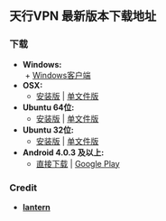 ## 天行VPN 最新版本下载地址

### 下载 
- **Windows:**            
  + [Windows客户端](https://github.com/newbreedlimited/TXVPN/raw/master/TxWinVPN.zip)
- **OSX:**                
  + [安装版](https://github.com/yinghuocho/download/blob/master/firefly_darwin_amd64_install.dmg?raw=true) | [单文件版](https://github.com/yinghuocho/download/blob/master/firefly_darwin_amd64?raw=true)
- **Ubuntu 64位:**  
  + [安装版](https://github.com/yinghuocho/download/blob/master/firefly_linux_amd64_install.deb?raw=true) | [单文件版](https://github.com/yinghuocho/download/blob/master/firefly_linux_amd64?raw=true)
- **Ubuntu 32位:**
  + [安装版](https://github.com/yinghuocho/download/blob/master/firefly_linux_386_install.deb?raw=true) | [单文件版](https://github.com/yinghuocho/download/blob/master/firefly_linux_386?raw=true)
- **Android 4.0.3 及以上:**
  + [直接下载](https://github.com/yinghuocho/download/blob/master/firefly.apk?raw=true) | [Google Play](https://play.google.com/store/apps/details?id=org.gofirefly.android.vpn)

### Credit
- [**lantern**](https://github.com/getlantern/lantern)
